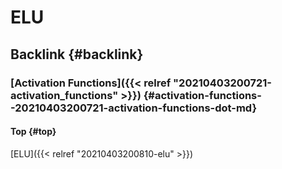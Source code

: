 # ELU


## Backlink {#backlink}


### [Activation Functions]({{< relref "20210403200721-activation_functions" >}}) {#activation-functions--20210403200721-activation-functions-dot-md}


#### Top {#top}

[ELU]({{< relref "20210403200810-elu" >}})


